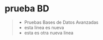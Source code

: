 # prueba BD
> - Pruebas Bases de Datos Avanzadas
> - esta linea es nueva
> - esta es otra nueva linea
